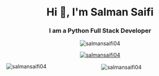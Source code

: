 <div align="center">
<h1 align="center">Hi 👋, I'm Salman Saifi</h1>
<h3 align="center">I am a Python Full Stack Developer</h3>

<p> <img src="https://komarev.com/ghpvc/?username=salmansaifi04&label=Profile%20views&color=0e75b6&style=flat" alt="salmansaifi04" /> </p>

<p> <a href="https://github.com/ryo-ma/github-profile-trophy"><img src="https://github-profile-trophy.vercel.app/?username=salmansaifi04" alt="salmansaifi04" /></a> </p>




<p><img align="left" src="https://github-readme-stats.vercel.app/api/top-langs?username=salmansaifi04&show_icons=true&locale=en&layout=compact" alt="salmansaifi04" /></p>

<p>&nbsp;<img align="center" src="https://github-readme-stats.vercel.app/api?username=salmansaifi04&show_icons=true&locale=en" alt="salmansaifi04" /></p>
  </div>
